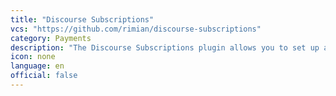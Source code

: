 ```yaml
---
title: "Discourse Subscriptions"
vcs: "https://github.com/rimian/discourse-subscriptions"
category: Payments
description: "The Discourse Subscriptions plugin allows you to set up a subscription based Discourse application."
icon: none
language: en
official: false
---
```

